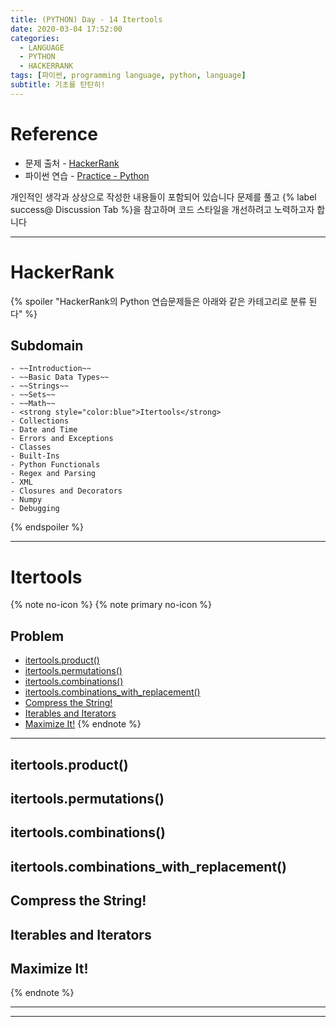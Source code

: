 ```yaml
---
title: (PYTHON) Day - 14 Itertools
date: 2020-03-04 17:52:00
categories:
  - LANGUAGE
  - PYTHON
  - HACKERRANK
tags: [파이썬, programming language, python, language]
subtitle: 기초를 탄탄히!
---
```



# Reference

- 문제 출처 - [HackerRank](https://www.hackerrank.com/dashboard)
- 파이썬 연습 - [Practice - Python](https://www.hackerrank.com/domains/python?filters%5Bstatus%5D%5B%5D=unsolved&badge_type=python)

개인적인 생각과 상상으로 작성한 내용들이 포함되어 있습니다
문제를 풀고 {% label success@ Discussion Tab %}을 참고하며 코드 스타일을 개선하려고 노력하고자 합니다

------

# HackerRank

{% spoiler "HackerRank의 Python 연습문제들은 아래와 같은 카테고리로 분류 된다" %}
  ## Subdomain
    - ~~Introduction~~
    - ~~Basic Data Types~~
    - ~~Strings~~
    - ~~Sets~~
    - ~~Math~~
    - <strong style="color:blue">Itertools</strong>
    - Collections
    - Date and Time
    - Errors and Exceptions
    - Classes
    - Built-Ins
    - Python Functionals
    - Regex and Parsing
    - XML
    - Closures and Decorators
    - Numpy
    - Debugging
{% endspoiler %}

------

# Itertools

{% note no-icon %}
{% note primary no-icon %}
  ## Problem
  - [itertools.product()](#itertools-product)
  - [itertools.permutations()](#itertools-permutations)
  - [itertools.combinations()](#itertools-combinations)
  - [itertools.combinations_with_replacement()](#itertools-combinations-with-replacement)
  - [Compress the String!](#Compress-the-String)
  - [Iterables and Iterators](#Iterables-and-Iterators)
  - [Maximize It!](#Maximize-It)
{% endnote %}

---

## itertools.product()

## itertools.permutations()

## itertools.combinations()

## itertools.combinations_with_replacement()

## Compress the String!

## Iterables and Iterators

## Maximize It!



{% endnote %}

---
---
